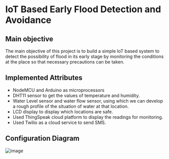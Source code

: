 # IoT Based Early Flood Detection and Avoidance

## Main objective
The main objective of this project is to build a simple IoT based system to detect the possibility of flood in
its early stage by monitoring the conditions at the place so that necessary precautions can be taken.

## Implemented Attributes
* NodeMCU and Arduino as microprocessors
* DHT11 sensor to get the values of temperature and humidity.
* Water Level sensor and water flow sensor, using which we can develop a rough profile of the situation
of water at that location.
* LCD display to display which locations are safe.
* Used ThingSpeak cloud platform to display the readings for monitoring.
* Used Twilio as a cloud service to send SMS.

## Configuration Diagram

![image](https://user-images.githubusercontent.com/45821507/133394132-d4788303-2c69-4285-8b6e-1312189677e7.png)
